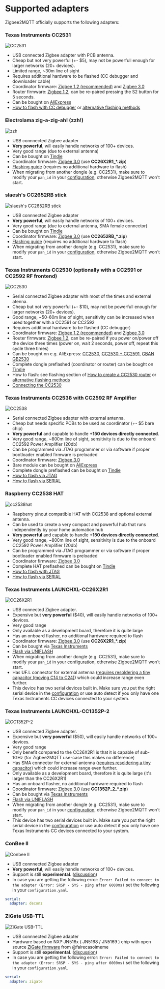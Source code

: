 # Supported adapters

Zigbee2MQTT officially supports the following adapters:

### Texas Instruments CC2531
![CC2531](../images/cc2531.jpg)

- USB connected Zigbee adapter with PCB antenna.
- Cheap but not very powerful (+- $5), may not be powerfull enough for larger networks (20+ devices).
- Limited range, ~30m line of sight
- Requires additional hardware to be flashed (CC debugger and downloader cable)
- Coordinator firmware: [Zigbee 1.2 (recommended)](https://github.com/Koenkk/Z-Stack-firmware/tree/master/coordinator/Z-Stack_Home_1.2/bin) and [Zigbee 3.0](https://github.com/Koenkk/Z-Stack-firmware/tree/master/coordinator/Z-Stack_3.0.x/bin)
- Router firmware: [Zigbee 1.2](https://github.com/Koenkk/Z-Stack-firmware/tree/master/router/CC2531/bin), can be re-paired pressing the S2 button for 5 seconds.
- Can be bought on [AliExpress](https://www.aliexpress.com/wholesale?catId=0&initiative_id=SB_20191108075039&SearchText=cc2531)
- [How to flash with CC debugger](../information/flashing_the_cc2531.md) or [alternative flashing methods](./alternative_flashing_methods.md)

### Electrolama zig-a-zig-ah! (zzh!)
![zzh](../images/zzh.jpg)

- USB connnected Zigbee adapter
- **Very powerful**, will easily handle networks of 100+ devices.
- Very good range (due to external antenna)
- Can be bought on [Tindie](https://www.tindie.com/products/electrolama/zzh-cc2652r-multiprotocol-rf-stick/#product-reviews)
- Coordinator firmware: [Zigbee 3.0](https://github.com/Koenkk/Z-Stack-firmware/tree/master/coordinator/Z-Stack_3.x.0/bin) (use **CC26X2R1_*.zip**)
- [Flashing guide](https://electrolama.com/projects/zig-a-zig-ah/#flash-firmware) (requires no additional hardware to flash)
- When migrating from another dongle (e.g. CC2531), make sure to modify your `pan_id` in your [configuration](configuration.md), otherwise Zigbee2MQTT won't start.

### slaesh's CC2652RB stick
![slaesh's CC2652RB stick](../images/slaeshs_cc2652rb_stick.jpg)

- USB connnected Zigbee adapter
- **Very powerful**, will easily handle networks of 100+ devices.
- Very good range (due to external antenna, SMA female connector)
- Can be bought on [Tindie](https://www.tindie.com/products/slaesh/cc2652-zigbee-coordinator-or-openthread-router/#product-reviews)
- Coordinator firmware: [Zigbee 3.0](https://github.com/Koenkk/Z-Stack-firmware/tree/master/coordinator/Z-Stack_3.x.0/bin) (use **CC2652RB_*.zip**)
- [Flashing guide](https://slae.sh/projects/cc2652/#flashing) (requires no additional hardware to flash)
- When migrating from another dongle (e.g. CC2531), make sure to modify your `pan_id` in your [configuration](configuration.md), otherwise Zigbee2MQTT won't start.

### Texas Instruments CC2530 (optionally with a CC2591 or CC2592 RF frontend)
![CC2530](../images/cc2530.jpg)

- Serial connected Zigbee adapter with most of the times and external atenna.
- Cheap but not very powerful (+- $10), may not be powerfull enough for larger networks (20+ devices).
- Good range, ~50-60m line of sight, sensitivity can be increased when used together with a CC2591 or CC2592
- Requires additional hardware to be flashed (CC debugger)
- Coordinator firmware: [Zigbee 1.2 (recommended)](https://github.com/Koenkk/Z-Stack-firmware/tree/master/coordinator/Z-Stack_Home_1.2/bin) and [Zigbee 3.0](https://github.com/Koenkk/Z-Stack-firmware/tree/master/coordinator/Z-Stack_3.0.x/bin)
- Router firmware: [Zigbee 1.2](https://github.com/Koenkk/Z-Stack-firmware/tree/master/router/CC2530/bin), can be re-paired if you power on/power off the device three times (power on, wait 2 seconds, power off, repeat this cycle three times)
- Can be bought on e.g. AliExpress: [CC2530](http://www.aliexpress.com/wholesale?catId=0&initiative_id=SB_20181213104041&SearchText=cc2530), [CC2530 + CC2591](http://www.aliexpress.com/wholesale?catId=0&initiative_id=SB_20181213104521&SearchText=cc2530+cc2591), [GBAN GB2530](http://www.gban.cn/en/product_show.asp?id=43)
- Complete dongle preflashed (coordinator or router) can be bought on [Tindie](https://www.tindie.com/products/GiovanniCas/cc2530-cc2592-zigbee-dongle/)
- How to flash: see flashing section of [How to create a CC2530 router](../how_tos/how_to_create_a_cc2530_router.md) or [alternative flashing methods](./alternative_flashing_methods.md)
- [Connecting the CC2530](./connecting_cc2530.md)

### Texas Instruments CC2538 with CC2592 RF Amplifier
![CC2538](../images/cc2538.jpg)

- Serial connected Zigbee adapter with external antenna.
- Cheap but needs specific PCBs to be used as coordinator (+- $5 bare chip)
- **Very powerful** and capable to handle **+150 devices directly connected**.
- Very good range, ~800m line of sight, sensitivity is due to the onboard CC2592 Power Amplifier (20db)
- Can be programmed via JTAG programmer or via software if proper bootloader enabled firmware is preloaded
- Coordinator firmware: [Zigbee 3.0](https://github.com/Koenkk/Z-Stack-firmware/tree/master/coordinator/Z-Stack_3.0.x/bin)
- Bare module can be bought on [AliExpress](https://www.aliexpress.com/wholesale?catId=0&initiative_id=SB_20191108075039&SearchText=cc2538)
- Complete dongle preflashed can be bought on [Tindie](https://www.tindie.com/products/GiovanniCas/cc2538-cc2592-zigbee-dongle-new-zb30/)
- [How to flash via JTAG](./flashing_the_cc2538.md)
- [How to flash via SERIAL](https://www.tindie.com/products/GiovanniCas/zigbee-hat-with-cc2538-for-raspberry/)

### Raspberry CC2538 HAT
![cc2538hat](../images/cc2538hat.jpg)

- Raspberry pinout compatible HAT with CC2538 and optional external antenna.
- Can be used to create a very compact and powerful hub that runs independently by your home automation hub
- **Very powerful** and capable to handle **+150 devices directly connected**.
- Very good range, ~800m line of sight, sensitivity is due to the onboard CC2592 Power Amplifier (20db)
- Can be programmed via JTAG programmer or via software if proper bootloader enabled firmware is preloaded
- Coordinator firmware: [Zigbee 3.0](https://github.com/Koenkk/Z-Stack-firmware/tree/master/coordinator/Z-Stack_3.0.x/bin)
- Complete HAT preflashed can be bought on [Tindie](https://www.tindie.com/products/GiovanniCas/zigbee-hat-with-cc2538-for-raspberry/)
- [How to flash with JTAG](./flashing_the_cc2538.md)
- [How to flash via SERIAL](https://github.com/JelmerT/cc2538-bsl)

### Texas Instruments LAUNCHXL-CC26X2R1
![CC26X2R1](../images/cc26x2r1.jpg)

- USB connected Zigbee adapter.
- Expensive but **very powerful** ($40), will easily handle networks of 100+ devices.
- Very good range
- Only available as a development board, therefore it is quite large
- Has an onboard flasher, no additional hardware required to flash
- Coordinator firmware: [Zigbee 3.0](https://github.com/Koenkk/Z-Stack-firmware/tree/master/coordinator/Z-Stack_3.x.0/bin) (use **CC26X2R1_*.zip**)
- Can be bought via [Texas Instruments](http://www.ti.com/tool/LAUNCHXL-CC26X2R1)
- [Flash via UNIFLASH](./flashing_via_uniflash.md)
- When migrating from another dongle (e.g. CC2531), make sure to modify your `pan_id` in your [configuration](configuration.md), otherwise Zigbee2MQTT won't start.
- Has UF.L connector for external antenna ([requires resoldering a tiny capacitor (moving C14 to C24)](http://e2e.ti.com/support/wireless-connectivity/zigbee-and-thread/f/158/t/880219?LAUNCHXL-CC26X2R1-Antenna-CC26X2R1)) which could increase range even further.
- This device has two serial devices built in. Make sure you put the right serial device in the [configuration](configuration.md) or use auto detect if you only have one Texas Instruments CC devices connected to your system.

### Texas Instruments LAUNCHXL-CC1352P-2
![CC1352P-2](../images/cc1352p2.jpg)

- USB connected Zigbee adapter.
- Expensive but **very powerful** ($50), will easily handle networks of 100+ devices.
- Very good range
- Only benefit compared to the CC26X2R1 is that it is capable of sub-1GHz  (for Zigbee2MQTT use-case this makes no difference)
- Has SMA connector for external antenna ([requires resoldering a tiny capacitor](https://github.com/Koenkk/zigbee2mqtt/issues/2162#issuecomment-570286663)) which could increase range even further.
- Only available as a development board, therefore it is quite large (it's larger than the CC26X2R1)
- Has an onboard flasher, no additional hardware required to flash
- Coordinator firmware: [Zigbee 3.0](https://github.com/Koenkk/Z-Stack-firmware/tree/master/coordinator/Z-Stack_3.x.0/bin) (use **CC1352P_2_*.zip**)
- Can be bought via [Texas Instruments](http://www.ti.com/tool/LAUNCHXL-CC1352P)
- [Flash via UNIFLASH](./flashing_via_uniflash.md)
- When migrating from another dongle (e.g. CC2531), make sure to modify your `pan_id` in your [configuration](configuration.md), otherwise Zigbee2MQTT won't start.
- This device has two serial devices built in. Make sure you put the right serial device in the [configuration](configuration.md) or use auto detect if you only have one Texas Instruments CC devices connected to your system.

### ConBee II
![Conbee II](../images/conbee.jpg)

- USB connnected Zigbee adapter
- **Very powerful**, will easily handle networks of 100+ devices.
- Support is still **experimental**. ([discussion](https://github.com/Koenkk/zigbee-herdsman/issues/72))
- In case you are getting the following error: `Error: Failed to connect to the adapter (Error: SRSP - SYS - ping after 6000ms)` set the following in your `configuration.yaml`.

```yaml
serial:
  adapter: deconz
```

### ZiGate USB-TTL
![ZiGate USB-TTL](../images/zigate_usb_ttl.png)

- USB connnected Zigbee adapter
- Hardware based on NXP JN516x ( JN5168 / JN5169 ) chip with open source [ZiGate firmware](https://github.com/fairecasoimeme/ZiGate) from @fairecasoimeme
- Support is still **experimental**. ([discussion](https://github.com/Koenkk/zigbee-herdsman/issues/242))
- In case you are getting the following error: `Error: Failed to connect to the adapter (Error: SRSP - SYS - ping after 6000ms)` set the following in your `configuration.yaml`.

```yaml
serial:
  adapter: zigate
```
